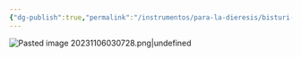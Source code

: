 ```yaml
---
{"dg-publish":true,"permalink":"/instrumentos/para-la-dieresis/bisturi-electrico/"}
---
```


![Pasted image 20231106030728.png|undefined](/img/user/Cirugia%20Bucal%20I/Medias/Pasted%20image%2020231106030728.png)
